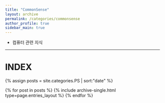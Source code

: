 ```yaml
---
title: "CommonSense"
layout: archive
permalink: /categories/commonsense
author_profile: true
sidebar_main: true
---
```


- 컴퓨터 관련 지식

---
# INDEX

{% assign posts = site.categories.PS | sort:"date" %}

{% for post in posts %}
  {% include archive-single.html type=page.entries_layout %}
{% endfor %}
